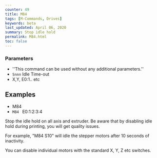 ```yaml
---
counter: 49
title: M84
tags: [M-Commands, Drives] 
keywords: beta 
last_updated: April 06, 2020 
summary: Stop idle hold 
permalink: M84.html
toc: false 
---
```



### Parameters

* ''This command can be used without any additional parameters.''
* `Snnn` Idle Time-out
* X,Y, E0:1.. etc

## Examples

* M84
* ` M84  ` E0:1:2:3:4

Stop the idle hold on all axis and extruder. Be aware that by disabling idle hold during printing, you will get quality issues.

For example, "M84 S10" will idle the stepper motors after 10 seconds of inactivity.

You can disable individual motors with the standard X, Y, Z etc switches.

